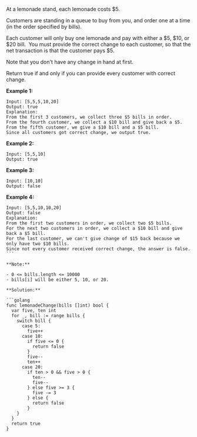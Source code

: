 At a lemonade stand, each lemonade costs $5. 

Customers are standing in a queue to buy from you, and order one at a time (in the order specified by bills).

Each customer will only buy one lemonade and pay with either a $5, $10, or $20 bill.  You must provide the correct change to each customer, so that the net transaction is that the customer pays $5.

Note that you don't have any change in hand at first.

Return true if and only if you can provide every customer with correct change.

**Example 1:**
```
Input: [5,5,5,10,20]
Output: true
Explanation: 
From the first 3 customers, we collect three $5 bills in order.
From the fourth customer, we collect a $10 bill and give back a $5.
From the fifth customer, we give a $10 bill and a $5 bill.
Since all customers got correct change, we output true.
```
**Example 2:**
```
Input: [5,5,10]
Output: true
```
**Example 3:**
```
Input: [10,10]
Output: false
```
**Example 4:**
```
Input: [5,5,10,10,20]
Output: false
Explanation: 
From the first two customers in order, we collect two $5 bills.
For the next two customers in order, we collect a $10 bill and give back a $5 bill.
For the last customer, we can't give change of $15 back because we only have two $10 bills.
Since not every customer received correct change, the answer is false.
``` 

**Note:**

- 0 <= bills.length <= 10000
- bills[i] will be either 5, 10, or 20.

**Solution:**

```golang
func lemonadeChange(bills []int) bool {
  var five, ten int
  for _, bill := range bills {
    switch bill {
      case 5:
        five++
      case 10:
        if five <= 0 {
          return false
        }
        five--
        ten++
      case 20:
        if ten > 0 && five > 0 {
          ten--
          five--
        } else five >= 3 {
          five -= 3
        } else {
          return false
        }
    }
  }
  return true
}
```
